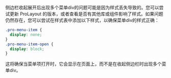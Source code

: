 侧边栏收起展开后出现多个菜单div的问题可能是因为样式丢失导致的。您可以尝试更新 ProLayout 的版本，或者查看是否有其他库或组件影响了样式。如果问题仍然存在，您可以尝试在样式表中添加以下样式，以确保菜单div的样式正确：

```css
.pro-menu-item {
  display: none;
}
.pro-menu-item-open {
  display: block;
}
```

这将确保当菜单项打开时，它会显示在页面上，而不是在收起侧边栏时出现多个菜单div。
